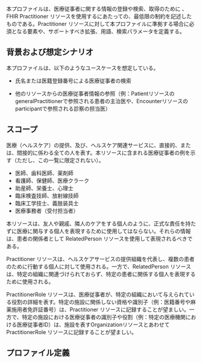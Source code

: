 <br/>
本プロファイルは、医療従事者に関する情報の登録や検索、取得のために 、FHIR Practitioner リソースを使用するにあたっての、最低限の制約を記述したものである。Practitioner リソースに対して本プロファイルに準拠する場合に必須となる要素や、サポートすべき拡張、用語、検索パラメータを定義する。

## 背景および想定シナリオ

本プロファイルは、以下のようなユースケースを想定している。

- 氏名または医籍登録番号による医療従事者の検索

- 他のリソースからの医療従事者情報の参照（例：Patientリソースの generalPractitionerで参照される患者の主治医や、Encounterリソースのparticipantで参照される診察の担当医）


## スコープ

医療（ヘルスケア）の提供、及び、ヘルスケア関連サービスに、直接的、または、間接的に係わる全ての人を表す。本リソースに含まれる医療従事者の例を示す（ただし、この一覧に限定されない）。

- 医師、歯科医師、薬剤師
- 看護師、保健師、医療クラーク
- 助産師、栄養士、心理士
- 臨床検査技師、放射線技師
- 臨床工学技士、義肢装具士
- 医療事務者（受付担当者）

本リソースは、友人や親戚、隣人のケアをする個人のように、正式な責任を持たずに医療に関与する個人を表現するために使用してはならない。それらの情報は、患者の関係者として RelatedPerson リソースを使用して表現されるべきである。

Practitioner リソースは、ヘルスケアサービスの提供組織を代表し、複数の患者のために行動する個人に対して使用される。一方で、RelatedPerson リソースは、特定の組織に関連づけられておらず、特定の患者に関係する個人を表現するために使用される。

PractitionerRole リソースは、医療従事者が、特定の組織において与えられている役割の詳細を表す。特定の施設に関係しない資格や識別子（例：医籍番号や麻薬施用者免許証番号）は、Practitioner リソースに記録することが望ましい。一方で、特定の施設における医療従事者の識別子や役割（例：特定の医療機関における医療従事者ID）は、施設を表すOrganizationリソースとあわせて PractitionerRole リソースに記録することが望ましい。




## プロファイル定義